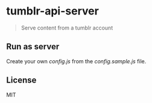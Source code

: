 # tumblr-api-server

> Serve content from a tumblr account

## Run as server

Create your own *config.js* from the *config.sample.js* file.

## License

MIT
